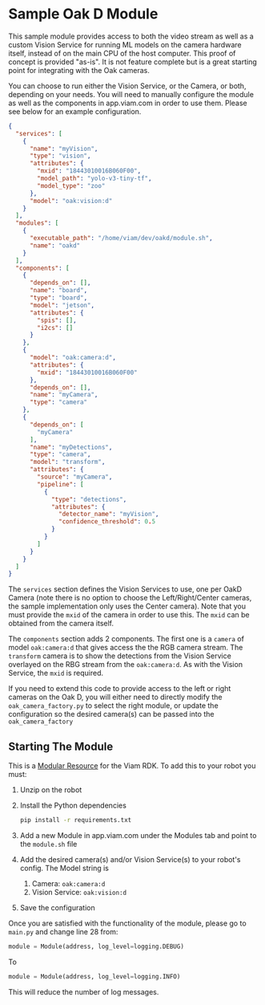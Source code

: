 # Sample Oak D Module

This sample module provides access to both the video stream as well as a custom Vision Service for running ML models on the camera hardware itself, instead of on the main CPU of the host computer. This proof of concept is provided "as-is". It is not feature complete but is a great starting point for integrating with the Oak cameras.

You can choose to run either the Vision Service, or the Camera, or both, depending on your needs. You will need to manually configure the module as well as the components in app.viam.com in order to use them. Please see below for an example configuration.

```json
{
  "services": [
    {
      "name": "myVision",
      "type": "vision",
      "attributes": {
        "mxid": "18443010016B060F00",
        "model_path": "yolo-v3-tiny-tf",
        "model_type": "zoo"
      },
      "model": "oak:vision:d"
    }
  ],
  "modules": [
    {
      "executable_path": "/home/viam/dev/oakd/module.sh",
      "name": "oakd"
    }
  ],
  "components": [
    {
      "depends_on": [],
      "name": "board",
      "type": "board",
      "model": "jetson",
      "attributes": {
        "spis": [],
        "i2cs": []
      }
    },
    {
      "model": "oak:camera:d",
      "attributes": {
        "mxid": "18443010016B060F00"
      },
      "depends_on": [],
      "name": "myCamera",
      "type": "camera"
    },
    {
      "depends_on": [
        "myCamera"
      ],
      "name": "myDetections",
      "type": "camera",
      "model": "transform",
      "attributes": {
        "source": "myCamera",
        "pipeline": [
          {
            "type": "detections",
            "attributes": {
              "detector_name": "myVision",
              "confidence_threshold": 0.5
            }
          }
        ]
      }
    }
  ]
}
```

The `services` section defines the Vision Services to use, one per OakD Camera (note there is no option to choose the Left/Right/Center cameras, the sample implementation only uses the Center camera). Note that you must provide the `mxid` of the camera in order to use this. The `mxid` can be obtained from the camera itself.

The `components` section adds 2 components. The first one is a `camera` of model `oak:camera:d` that gives access the the RGB camera stream. The `transform` camera is to show the detections from the Vision Service overlayed on the RBG stream from the `oak:camera:d`. As with the Vision Service, the `mxid` is required.

If you need to extend this code to provide access to the left or right cameras on the Oak D, you will either need to directly modify the `oak_camera_factory.py` to select the right module, or update the configuration so the desired camera(s) can be passed into the `oak_camera_factory`

## Starting The Module

This is a [Modular Resource](https://docs.viam.com/program/extend/modular-resources/) for the Viam RDK. To add this to your robot you must:

1. Unzip on the robot
2. Install the Python dependencies

   ```bash
   pip install -r requirements.txt
   ```

3. Add a new Module in app.viam.com under the Modules tab and point to the `module.sh` file
4. Add the desired camera(s) and/or Vision Service(s) to your robot's config. The Model string is
   1. Camera: `oak:camera:d`
   2. Vision Service: `oak:vision:d`
5. Save the configuration

Once you are satisfied with the functionality of the module, please go to `main.py` and change line 28 from:

```python
module = Module(address, log_level=logging.DEBUG)
```

To

```python
module = Module(address, log_level=logging.INFO)
```
This will reduce the number of log messages.
